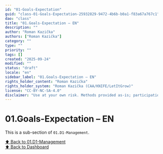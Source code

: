```yaml
---
id: "01-Goals-Expectation"
guid: "class-01-Goals-Expectation-25932829-9472-4b6b-b0a1-f83a67a767c1"
dao: "class"
title: "01.Goals-Expectation – EN"
description: ""
author: "Roman Kazička"
authors: ["Roman Kazička"]
category: ""
type: ""
priority: ""
tags: []
created: "2025-09-24"
modified: ""
status: "draft"
locale: "en"
sidebar_label: "01.Goals-Expectation – EN"
rights_holder_content: "Roman Kazička"
rights_holder_system: "Roman Kazička (CAA/KNIFE/LetItGrow)"
license: "CC-BY-NC-SA-4.0"
disclaimer: "Use at your own risk. Methods provided as-is; participation is voluntary and context-aware."
---
```

# 01.Goals-Expectation – EN

This is a sub-section of `01.D1-Management`.

[⬆ Back to 01.D1-Management](../index.md)  
[⬆ Back to Dashboard](../../index.md)
